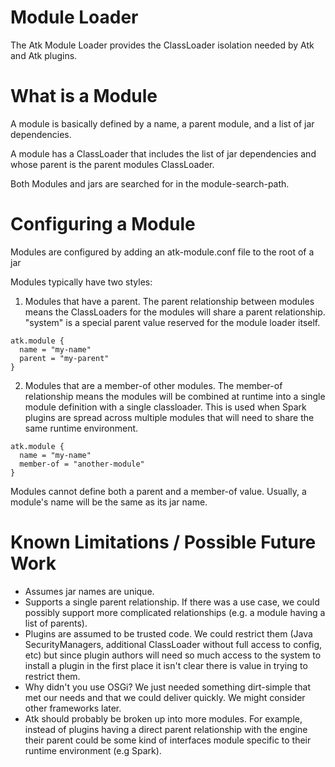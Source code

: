 
Module Loader
=============

The Atk Module Loader provides the ClassLoader isolation needed by Atk and Atk plugins.


What is a Module
================

A module is basically defined by a name, a parent module, and a list of jar dependencies.

A module has a ClassLoader that includes the list of jar dependencies and whose parent is the parent modules ClassLoader.

Both Modules and jars are searched for in the module-search-path.


Configuring a Module
====================

Modules are configured by adding an atk-module.conf file to the root of a jar

Modules typically have two styles:

1. Modules that have a parent.  The parent relationship between modules means the ClassLoaders for the modules will 
share a parent relationship.  "system" is a special parent value reserved for the module loader itself.

```
atk.module {
  name = "my-name"
  parent = "my-parent" 
}
```

2. Modules that are a member-of other modules.  The member-of relationship means the modules will be combined at 
runtime into a single module definition with a single classloader.  This is used when Spark plugins are spread
across multiple modules that will need to share the same runtime environment.

```
atk.module {
  name = "my-name"
  member-of = "another-module" 
}
```

Modules cannot define both a parent and a member-of value.  Usually, a module's name will be the same as its jar name.


Known Limitations / Possible Future Work
========================================
* Assumes jar names are unique.
* Supports a single parent relationship.  If there was a use case, we could possibly support more complicated
  relationships (e.g. a module having a list of parents).
* Plugins are assumed to be trusted code.  We could restrict them (Java SecurityManagers, additional ClassLoader without
  full access to config, etc) but since plugin authors will need so much access to the system to install a plugin in
  the first place it isn't clear there is value in trying to restrict them.
* Why didn't you use OSGi?  We just needed something dirt-simple that met our needs and that we could deliver quickly.
  We might consider other frameworks later.
* Atk should probably be broken up into more modules.  For example, instead of plugins having a direct parent
  relationship with the engine their parent could be some kind of interfaces module specific to their runtime
  environment (e.g Spark).



